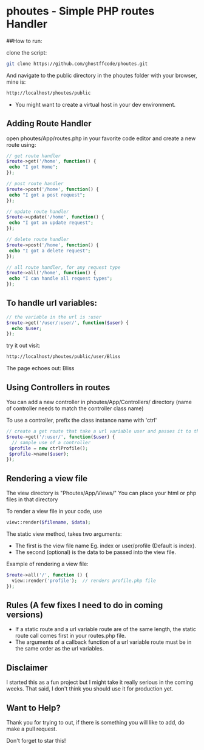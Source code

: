 # phoutes - Simple PHP routes Handler

##How to run:

clone the script:

```bash
git clone https://github.com/ghostffcode/phoutes.git
```
And navigate to the public directory in the phoutes folder with your browser, mine is:

```bash
http://localhost/phoutes/public
```
* You might want to create a virtual host in your dev environment.

## Adding Route Handler
open phoutes/App/routes.php in your favorite code editor and create a new route using:

```php
// get route handler
$route->get('/home', function() {
 echo "I got Home";
});

// post route handler
$route->post('/home', function() {
 echo "I got a post request";
});

// update route handler
$route->update('/home', function() {
 echo "I got an update request";
});

// delete route handler
$route->post('/home', function() {
 echo "I got a delete request";
});

// all route handler, for any request type
$route->all('/home', function() {
 echo "I can handle all request types";
});
```

## To handle url variables:
```php
// the variable in the url is :user
$route->get('/user/:user/', function($user) {
  echo $user;
});
```

try it out visit:
```bash
http://localhost/phoutes/public/user/Bliss
```
The page echoes out:
Bliss

## Using Controllers in routes
You can add a new controller in phoutes/App/Controllers/ directory (name of controller needs to match the controller class name)

To use a controller, prefix the class instance name with 'ctrl'

```php
// create a get route that take a url variable user and passes it to the Profile controller
$route->get('/:user/', function($user) {
  // sample use of a controller
 $profile = new ctrlProfile();
 $profile->name($user);
});
```

## Rendering a view file
The view directory is "Phoutes/App/Views/"
You can place your html or php files in that directory

To render a view file in your code, use
```php
view::render($filename, $data);
```

The static view method, takes two arguments:
* The first is the view file name Eg. index or user/profile (Default is index).
* The second (optional) is the data to be passed into the view file.

Example of rendering a view file:
```php
$route->all('/', function () {
  view::render('profile');  // renders profile.php file
});
```

## Rules  (A few fixes I need to do in coming versions)

* If a static route and a url variable route are of the same length, the static route call comes first in your routes.php file.
* The arguments of a callback function of a url variable route must be in the same order as the url variables.


## Disclaimer
I started this as a fun project but I might take it really serious in the coming weeks. That said, I don't think you should use it for production yet.

## Want to Help?
Thank you for trying to out, if there is something you will like to add, do make a pull request.

Don't forget to star this!
